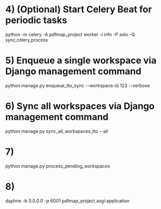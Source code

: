 # 4) (Optional) Start Celery Beat for periodic tasks
python -m celery -A pdfmap_project worker -l info -P solo -Q sync,celery,process

# 5) Enqueue a single workspace via Django management command
python manage.py enqueue_tto_sync --workspace-id 123 --verbose

# 6) Sync all workspaces via Django management command
python manage.py sync_all_workspaces_tto --all

# 7)
python manage.py process_pending_workspaces

# 8)
daphne -b 0.0.0.0 -p 6001 pdfmap_project.asgi:application